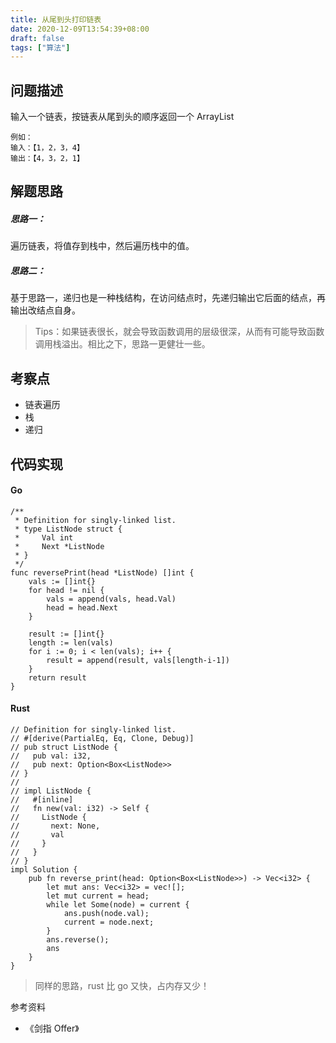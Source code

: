 ```yaml
---
title: 从尾到头打印链表
date: 2020-12-09T13:54:39+08:00
draft: false
tags: ["算法"]
---
```


## 问题描述

输入一个链表，按链表从尾到头的顺序返回一个 ArrayList
```
例如：
输入：【1，2，3，4】
输出：【4，3，2，1】
```

## 解题思路

##### 思路一：
遍历链表，将值存到栈中，然后遍历栈中的值。
##### 思路二：
基于思路一，递归也是一种栈结构，在访问结点时，先递归输出它后面的结点，再输出改结点自身。

> Tips：如果链表很长，就会导致函数调用的层级很深，从而有可能导致函数调用栈溢出。相比之下，思路一更健壮一些。

## 考察点
- 链表遍历
- 栈
- 递归

## 代码实现

#### Go
```
/**
 * Definition for singly-linked list.
 * type ListNode struct {
 *     Val int
 *     Next *ListNode
 * }
 */
func reversePrint(head *ListNode) []int {
    vals := []int{}
    for head != nil {
        vals = append(vals, head.Val)
        head = head.Next
    }   

    result := []int{}
    length := len(vals)
    for i := 0; i < len(vals); i++ {
        result = append(result, vals[length-i-1])
    }   
    return result
}
```

#### Rust
```
// Definition for singly-linked list.
// #[derive(PartialEq, Eq, Clone, Debug)]
// pub struct ListNode {
//   pub val: i32,
//   pub next: Option<Box<ListNode>>
// }
// 
// impl ListNode {
//   #[inline]
//   fn new(val: i32) -> Self {
//     ListNode {
//       next: None,
//       val
//     }
//   }
// }
impl Solution {
    pub fn reverse_print(head: Option<Box<ListNode>>) -> Vec<i32> {
        let mut ans: Vec<i32> = vec![];
        let mut current = head;
        while let Some(node) = current {
            ans.push(node.val);
            current = node.next;
        }   
        ans.reverse();
        ans 
    }   
}
```

> 同样的思路，rust 比 go 又快，占内存又少！

参考资料
- 《剑指 Offer》

